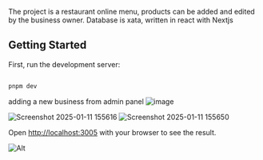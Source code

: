 The project is a restaurant online menu, products can be added and edited by the business owner. Database is xata, written in react with Nextjs

## Getting Started

First, run the development server:

```bash

pnpm dev

```
adding a new business from admin panel
![image](https://github.com/user-attachments/assets/dc7ce5af-bcac-4f6c-8c23-39e677fa4ff8)

![Screenshot 2025-01-11 155616](https://github.com/user-attachments/assets/50d6bf08-bfbc-4ef3-9564-63ab622a2f85)
![Screenshot 2025-01-11 155650](https://github.com/user-attachments/assets/0f74595b-3e92-405c-bf34-3b66f778087b)

Open [http://localhost:3005](http://localhost:3005) with your browser to see the result.

![Alt](https://repobeats.axiom.co/api/embed/b953d1883aae6825b6b1f7e258cda7969c1854b5.svg "Repobeats analytics image")
